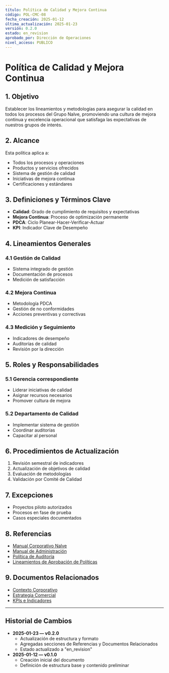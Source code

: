 ```yaml
---
título: Política de Calidad y Mejora Continua
código: POL-CMC-08
fecha_creación: 2025-01-12
última_actualización: 2025-01-23
versión: 0.2.0
estado: en_revision
aprobado_por: Dirección de Operaciones
nivel_acceso: PUBLICO
---
```


# Política de Calidad y Mejora Continua

## 1. Objetivo
Establecer los lineamientos y metodologías para asegurar la calidad en todos los procesos del Grupo Nalve, promoviendo una cultura de mejora continua y excelencia operacional que satisfaga las expectativas de nuestros grupos de interés.

## 2. Alcance
Esta política aplica a:
- Todos los procesos y operaciones
- Productos y servicios ofrecidos
- Sistema de gestión de calidad
- Iniciativas de mejora continua
- Certificaciones y estándares

## 3. Definiciones y Términos Clave
- **Calidad**: Grado de cumplimiento de requisitos y expectativas
- **Mejora Continua**: Proceso de optimización permanente
- **PDCA**: Ciclo Planear-Hacer-Verificar-Actuar
- **KPI**: Indicador Clave de Desempeño

## 4. Lineamientos Generales
### 4.1 Gestión de Calidad
- Sistema integrado de gestión
- Documentación de procesos
- Medición de satisfacción

### 4.2 Mejora Continua
- Metodología PDCA
- Gestión de no conformidades
- Acciones preventivas y correctivas

### 4.3 Medición y Seguimiento
- Indicadores de desempeño
- Auditorías de calidad
- Revisión por la dirección

## 5. Roles y Responsabilidades
### 5.1 Gerencia correspondiente
- Liderar iniciativas de calidad
- Asignar recursos necesarios
- Promover cultura de mejora

### 5.2 Departamento de Calidad
- Implementar sistema de gestión
- Coordinar auditorías
- Capacitar al personal

## 6. Procedimientos de Actualización
1. Revisión semestral de indicadores
2. Actualización de objetivos de calidad
3. Evaluación de metodologías
4. Validación por Comité de Calidad

## 7. Excepciones
- Proyectos piloto autorizados
- Procesos en fase de prueba
- Casos especiales documentados

## 8. Referencias
- [Manual Corporativo Nalve](../manual_corporativo_nalve.md)
- [Manual de Administración](../area_administracion/manual_administracion.md)
- [Política de Auditoría](09_auditoria_gobernanza.md)
- [Lineamientos de Aprobación de Políticas](lineamientos_aprobacion_politicas.md)

## 9. Documentos Relacionados
- [Contexto Corporativo](../02_contexto_corporativo/00_contexto_nalve.md)
- [Estrategia Comercial](../02_contexto_corporativo/06_estrategia_comercial.md)
- [KPIs e Indicadores](../02_contexto_corporativo/10_kpis_indicadores.md)

---

## Historial de Cambios
- **2025-01-23 — v0.2.0**
  - Actualización de estructura y formato
  - Agregadas secciones de Referencias y Documentos Relacionados
  - Estado actualizado a "en_revision"
- **2025-01-12 — v0.1.0**
  - Creación inicial del documento
  - Definición de estructura base y contenido preliminar 